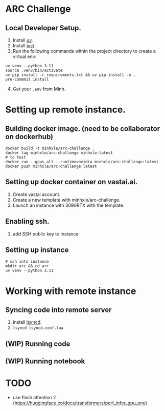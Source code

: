 # ARC Challenge

## Local Developer Setup. 
1. Install [uv](https://docs.astral.sh/uv/getting-started/installation/).
2. Install [just](https://github.com/casey/just).
3. Run the following commands within the project directory to create a virtual env:
```
uv venv --python 3.11
source .venv/bin/activate
uv pip install -r requirements.txt && uv pip install -e .
pre-commmit install
```
4. Get your `.env` from Minh.

# Setting up remote instance.
## Building docker image. (need to be collaborator on dockerhub)
```
docker build -t minhxle/arc-challenge .
docker tag minhxle/arc-challenge minhxle:latest
# to test
docker run --gpus all --runtime=nvidia minhxle/arc-challenge:latest 
docker push minhxle/arc-challenge:latest

```

## Setting up docker container on vastai.ai.
1. Create vastai account.
2. Create a new template with minhxle/arc-challenge.
3. Launch an instance with 3090RTX with the template.

## Enabling ssh.
1. add SSH public key to instance

## Setting up instance
```
# ssh into instance 
mkdir arc && cd arc
uv venv --python 3.11
```

# Working with remote instance
## Syncing code into remote server
1. install [lsyncd](https://github.com/lsyncd/lsyncd).
2. `lsyncd lsyncd.conf.lua`
## (WIP) Running code
## (WIP) Running  notebook


# TODO
- use flash attention 2 (https://huggingface.co/docs/transformers/perf_infer_gpu_one)
